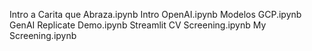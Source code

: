 Intro a Carita que Abraza.ipynb
Intro OpenAI.ipynb
Modelos GCP.ipynb
GenAI Replicate Demo.ipynb
Streamlit CV Screening.ipynb
My Screening.ipynb
